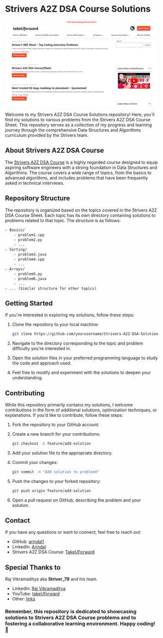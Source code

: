 # Strivers A2Z DSA Course Solutions

![Strivers A2Z DSA Course](Resources/ss1.png)

Welcome to my Strivers A2Z DSA Course Solutions repository! Here, you'll find my solutions to various problems from the Strivers A2Z DSA Course Sheet. This repository serves as a collection of my progress and learning journey through the comprehensive Data Structures and Algorithms curriculum provided by the Strivers team.

## About Strivers A2Z DSA Course

The [Strivers A2Z DSA Course](https://takeuforward.org/strivers-a2z-dsa-course/strivers-a2z-dsa-course-sheet-2/) is a highly regarded course designed to equip aspiring software engineers with a strong foundation in Data Structures and Algorithms. The course covers a wide range of topics, from the basics to advanced algorithms, and includes problems that have been frequently asked in technical interviews.

## Repository Structure

The repository is organized based on the topics covered in the Strivers A2Z DSA Course Sheet. Each topic has its own directory containing solutions to problems related to that topic. The structure is as follows:

```
- Basics/
    - problem1.cpp
    - problem2.py
    - ...
- Sorting/
    - problem3.java
    - problem4.cpp
    - ...
- Arrays/
    - problem5.py
    - problem6.java
    - ...
- ... (Similar structure for other topics)
```

## Getting Started

If you're interested in exploring my solutions, follow these steps:

1. Clone the repository to your local machine:

   ```bash
   git clone https://github.com/yourusername/Strivers-A2Z-DSA-Solutions.git
   ```

2. Navigate to the directory corresponding to the topic and problem difficulty you're interested in.

3. Open the solution files in your preferred programming language to study the code and approach used.

4. Feel free to modify and experiment with the solutions to deepen your understanding.

## Contributing

While this repository primarily contains my solutions, I welcome contributions in the form of additional solutions, optimization techniques, or explanations. If you'd like to contribute, follow these steps:

1. Fork the repository to your GitHub account.

2. Create a new branch for your contributions:

   ```bash
   git checkout -b feature/add-solution
   ```

3. Add your solution file to the appropriate directory.

4. Commit your changes:

   ```bash
   git commit -m "Add solution to problemX"
   ```

5. Push the changes to your forked repository:

   ```bash
   git push origin feature/add-solution
   ```

6. Open a pull request on GitHub, describing the problem and your solution.

## Contact

If you have any questions or want to connect, feel free to reach out:

- GitHub: [arindal1](https://github.com/arindal1)
- LinkedIn: [Arindal](https://www.linkedin.com/in/arindalchar/)
- Strivers A2Z DSA Course: [TakeUForward](http://takeuforward.org/)

## Special Thanks to

Raj Vikramaditya aka **Striver_79** and his team.
- LinkedIn: [Raj Vikramaditya](https://www.linkedin.com/in/rajstriver/)
- YouTube: [takeUforward](https://www.youtube.com/channel/UCJskGeByzRRSvmOyZOz61ig?sub_confirmation=1)
- Other: [links](https://linktr.ee/takeUforward)

### Remember, this repository is dedicated to showcasing solutions to Strivers A2Z DSA Course problems and to fostering a collaborative learning environment. Happy coding! 🚀
